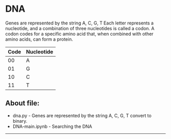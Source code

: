 # DNA

Genes are represented by the string A, C, G, T Each letter represents a nucleotide, and a combination of three nucleotides is called a codon. 
A codon codes for a specific amino acid that, when combined with other amino acids, can form a protein.

Code | Nucleotide
--- | --- 
 00 | A
 01 | G
 10 | C
 11 | T

## About file:
- dna.py - Genes are represented by the string A, C, G, T convert to binary.
- DNA-main.ipynb - Searching the DNA

 ------------
